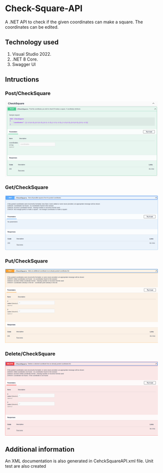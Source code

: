 # Check-Square-API
A .NET API to check if the given coordinates can make a square. The coordinates can be edited.

## Technology used
1. Visual Studio 2022.
2. .NET 8 Core.
3. Swagger UI

## Intructions
### Post/CheckSquare
![Post CheckSquare](<Post CheckSquare.png>)
### Get/CheckSquare
![Get CheckSquare](<Get CheckSquare.png>)
### Put/CheckSquare
![Put CheckSquare](<Put CheckSquare.png>)
### Delete/CheckSquare
![Delete CheckSquare](<Delete CheckSquare.png>)

## Additional information
An XML documentation is also generated in CehckSquareAPI.xml file.
Unit test are also created
